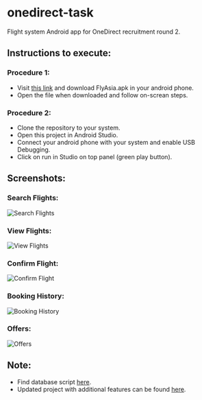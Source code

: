 # onedirect-task
Flight system Android app for OneDirect recruitment round 2.


## Instructions to execute:

### Procedure 1:

- Visit [this link](https://github.com/ParthHingorani/onedirect-task/tree/master/FlyAsia/FlyAsia.apk) and download FlyAsia.apk in your android phone.
- Open the file when downloaded and follow on-screan steps.

### Procedure 2:

- Clone the repository to your system.
- Open this project in Android Studio.
- Connect your android phone with your system and enable USB Debugging.
- Click on run in Studio on top panel (green play button).


## Screenshots:

### Search Flights:
![Search Flights](https://github.com/ParthHingorani/onedirect-task/blob/master/FlyAsia/search.png)

### View Flights:
![View Flights](https://github.com/ParthHingorani/onedirect-task/blob/master/FlyAsia/flights.png)

### Confirm Flight:
![Confirm Flight](https://github.com/ParthHingorani/onedirect-task/blob/master/FlyAsia/confirm.png)

### Booking History:
![Booking History](https://github.com/ParthHingorani/onedirect-task/blob/master/FlyAsia/bookings.png)

### Offers:
![Offers](https://github.com/ParthHingorani/onedirect-task/blob/master/FlyAsia/offers.png)


## Note:

 - Find database script [here](https://github.com/ParthHingorani/onedirect-task/blob/master/app/src/main/java/com/parthhingorani/flyasia/Database.java).
 - Updated project with additional features can be found [here](https://github.com/ParthHingorani/gyrfalcon).
